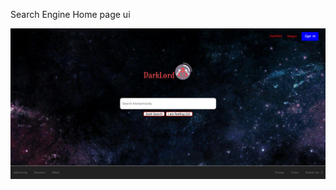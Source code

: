 Search Engine Home page ui

![](https://raw.githubusercontent.com/SohanR/search-engine-ui/master/demo.jpg)
